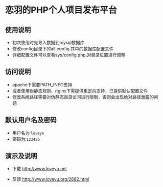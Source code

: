 恋羽的PHP个人项目发布平台
======================================

## 使用说明

* 初次使用时先导入数据到mysql数据库
* 修改config目录下的all.config 其中的数据库配置文件
* 详细配置文件可以查看sys/config.php,对目录位置进行调整

## 访问说明

* apache下需要PATH_INFO支持
* 或者使用伪静态规则，nginx下需提供重定向支持，已提供默认配置文件
* 修改系统路径需要对伪静态目录访问进行限制，否则会出现绝对路径泄露的问题

## 默认用户名及密码

* 用户名为:`loveyu`
* 密码为:`123456`

## 演示及说明

* 下载 http://www.loveyu.net

* 反馈 http://www.loveyu.org/2882.html